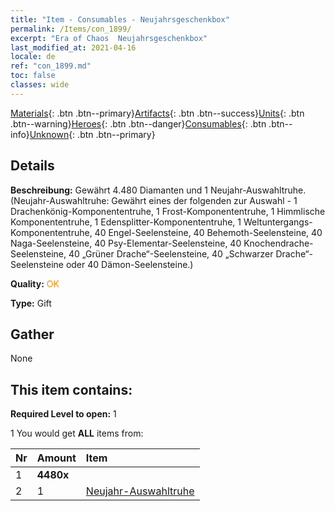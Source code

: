 ```yaml
---
title: "Item - Consumables - Neujahrsgeschenkbox"
permalink: /Items/con_1899/
excerpt: "Era of Chaos  Neujahrsgeschenkbox"
last_modified_at: 2021-04-16
locale: de
ref: "con_1899.md"
toc: false
classes: wide
---
```

 [Materials](/de/Items/){: .btn .btn--primary}[Artifacts](/de/Items/Artifacts/){: .btn .btn--success}[Units](/de/Items/Units/){: .btn .btn--warning}[Heroes](/de/Items/Heroes/){: .btn .btn--danger}[Consumables](/de/Items/Consumables/){: .btn .btn--info}[Unknown](/de/Items/Unknown/){: .btn .btn--primary}

## Details
 **Beschreibung:** Gewährt 4.480 Diamanten und 1 Neujahr-Auswahltruhe. (Neujahr-Auswahltruhe: Gewährt eines der folgenden zur Auswahl - 1 Drachenkönig-Komponententruhe, 1 Frost-Komponententruhe, 1 Himmlische Komponententruhe, 1 Edensplitter-Komponententruhe, 1 Weltuntergangs-Komponententruhe, 40 Engel-Seelensteine, 40 Behemoth-Seelensteine, 40 Naga-Seelensteine, 40 Psy-Elementar-Seelensteine, 40 Knochendrache-Seelensteine, 40 „Grüner Drache“-Seelensteine, 40 „Schwarzer Drache“-Seelensteine oder 40 Dämon-Seelensteine.)

 **Quality:** <span style="color: #FF8C00">OK</span>

 **Type:** Gift

## Gather

  None

## This item contains:

 **Required Level to open:** 1

 1 You would get **ALL** items  from:

  | Nr | Amount |     Item    |
  |:---|:-------|:------------|
  | 1 |  **4480x** | <i class="fas fa-gem"/> |  | 
  | 2 | 1 | [Neujahr-Auswahltruhe](/de/Items/con_1904/) |  | 
